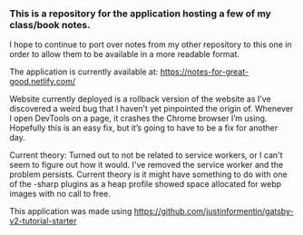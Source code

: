 ### This is a repository for the application hosting a few of my class/book notes.

I hope to continue to port over notes from my other repository to this one in order to allow them to be available in a more readable format.

The application is currently available at: https://notes-for-great-good.netlify.com/

Website currently deployed is a rollback version of the website as I’ve discovered a weird bug that I haven’t yet pinpointed the origin of. Whenever I open DevTools on a page, it crashes the Chrome browser I’m using. Hopefully this is an easy fix, but it’s going to have to be a fix for another day.

Current theory:  Turned out to not be related to service workers, or I can't seem to figure out how it would.  I've removed the service worker and the problem persists.  Current theory is it might have something to do with one of the -sharp plugins as a heap profile showed space allocated for webp images with no call to free.

This application was made using https://github.com/justinformentin/gatsby-v2-tutorial-starter
